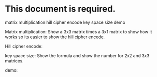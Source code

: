 # This document is required.

matrix multiplication
hill cipher encode
key space size
demo


Matrix multiplication:
Show a 3x3 matrix times a 3x1 matrix to show how it works so its easier to show the hill cipher encode.

Hill cipher encode:

key space size:
Show the formula and show the number for 2x2 and 3x3 matrices.

demo:
